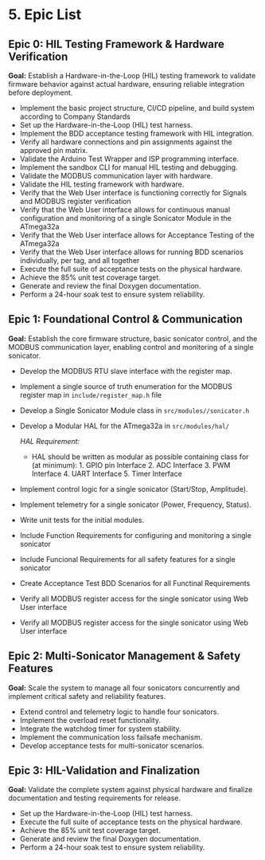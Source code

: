 # 5. Epic List

## Epic 0: HIL Testing Framework & Hardware Verification

**Goal:** Establish a Hardware-in-the-Loop (HIL) testing framework to validate firmware behavior against actual hardware, ensuring reliable integration before deployment.

* Implement the basic project structure, CI/CD pipeline, and build system according to Company Standards 
* Set up the Hardware-in-the-Loop (HIL) test harness.
* Implement the BDD acceptance testing framework with HIL integration.
* Verify all hardware connections and pin assignments against the approved pin matrix.
* Validate the Arduino Test Wrapper and ISP programming interface.
* Implement the sandbox CLI for manual HIL testing and debugging.
* Validate the MODBUS communication layer with hardware.
* Validate the HIL testing framework with hardware.
* Verify that the Web User interface is functioning correctly for Signals and MODBUS register verification
* Verify that the Web User interface allows for continuous manual configuration and monitoring of a single Sonicator Module in the ATmega32a
* Verify that the Web User interface allows for Acceptance Testing of the ATmega32a
* Verify that the Web User interface allows for running BDD scenarios individually, per tag, and all together
* Execute the full suite of acceptance tests on the physical hardware.
* Achieve the 85% unit test coverage target.
* Generate and review the final Doxygen documentation.
* Perform a 24-hour soak test to ensure system reliability.

## Epic 1: Foundational Control & Communication

**Goal:** Establish the core firmware structure, basic sonicator control, and the MODBUS communication layer, enabling control and monitoring of a single sonicator.

* Develop the MODBUS RTU slave interface with the register map.
* Implement a single source of truth enumeration for the MODBUS register map in `include/register_map.h` file
* Develop a Single Sonicator Module class in `src/modules//sonicator.h`
* Develop a Modular HAL for the ATmega32a in `src/modules/hal/`

  *HAL Requirement:*
  * HAL should be written as modular as possible containing class for (at minimum):
        1. GPIO pin Interface
        2. ADC Interface
        3. PWM Interface
        4. UART Interface
        5. Timer Interface

* Implement control logic for a single sonicator (Start/Stop, Amplitude).
* Implement telemetry for a single sonicator (Power, Frequency, Status).
* Write unit tests for the initial modules.
* Include Function Requirements for configuring and monitoring a single sonicator
* Include Funcional Requirements for all safety features for a single sonicator
* Create Acceptance Test BDD Scenarios for all Functinal Requirements
* Verify all MODBUS register access for the single sonicator using Web User interface
* Verify all MODBUS register access for the single sonicator using Web User interface

## Epic 2: Multi-Sonicator Management & Safety Features

**Goal:** Scale the system to manage all four sonicators concurrently and implement critical safety and reliability features.

* Extend control and telemetry logic to handle four sonicators.
* Implement the overload reset functionality.
* Integrate the watchdog timer for system stability.
* Implement the communication loss failsafe mechanism.
* Develop acceptance tests for multi-sonicator scenarios.

## Epic 3: HIL-Validation and Finalization

**Goal:** Validate the complete system against physical hardware and finalize documentation and testing requirements for release.

* Set up the Hardware-in-the-Loop (HIL) test harness.
* Execute the full suite of acceptance tests on the physical hardware.
* Achieve the 85% unit test coverage target.
* Generate and review the final Doxygen documentation.
* Perform a 24-hour soak test to ensure system reliability.
